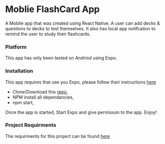 # Moblie FlashCard App
A Moblie app that was created using React Native. A user can add decks & questions to decks to test themselves. It also has local app notifcation to remind the user to study their flashcards.

### Platform
This app has only been tested on Andriod using Expo.

### Installation
This app requires that use you Expo, please follow their instructions [here](https://expo.io/)

* Clone/Download this [repo](https://github.com/SoftBearFeet/Udacity--React---Mobile-FlashCards---.git),
* NPM install all dependancies,
* npm start,

Once the app is started, Start Expo and give permisson to the app.
Enjoy!
 
### Project Requirments
The requirments for this project can be found [here](https://review.udacity.com/#!/rubrics/1021/view)
